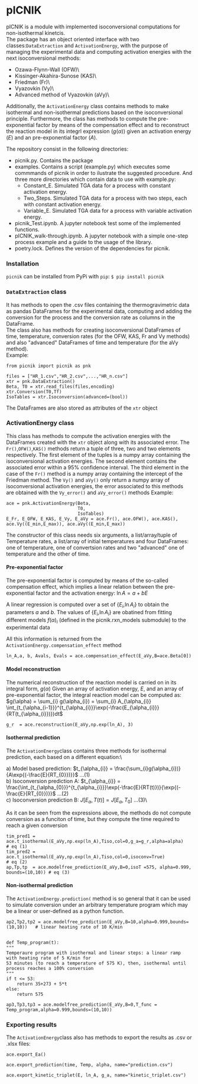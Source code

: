 # pICNIK 

pICNIK is a module with implemented isoconversional computations for non-isothermal kinetcis.\
The package has an object oriented interface with two classes:`DataExtraction` and `ActivationEnergy`, with the purpose of managing the experimental data and computing activation energies  with the next isoconversional methods: 

- Ozawa-Flynn-Wall (OFW)\
- Kissinger-Akahira-Sunose (KAS)\ 
- Friedman (Fr)\
- Vyazovkin (Vy)\
- Advanced method of Vyazovkin (aVy)\

Additionally, the `ActivationEnergy` class contains methods to make isothermal and non-isothermal predictions based on the isoconversional principle. Furthermore, the class has methods to compute the pre-exponential factor by means of the compensation effect and to reconstruct the reaction model in its integrl expression ($g(\alpha)$) given an activation energy ($E$) and an pre-exponential factor ($A$).

The repository consist in the following directories:
- picnik.py. Contains the package
- examples. Contains a script (example.py) which executes some commmands of picnik in order to ilustrate the suggested procedure. And three more directories which contain data to use with example.py:
    - Constant_E. Simulated TGA data for a process with constant activation energy.
    - Two_Steps. Simulated TGA data for a process with two steps, each with constant activation energy.
    - Variable_E. Simulated TGA data for a process with variable activation energy.
- picnik_Test.ipynb. A jupyter notebook test some of the implemented functions.
- pICNIK_walk-through.ipynb. A jupyter notebook with a simple one-step process example and a guide to the usage of the library.
- poetry.lock. Defines the version of the dependencies for picnik.

### Installation

`picnik` can be installed from PyPi with `pip`:
`$ pip install picnik`


### `DataExtraction` class

It has methods to open the .csv files containing the thermogravimetric data as pandas DataFrames for the experimental data, computing and adding the conversion for the process and the conversion rate as columns in the DataFrame.\
The class also has methods for creating isoconversional DataFrames of time, temperature, conversion rates (for the OFW, KAS, Fr and Vy methods) and also "advanced" DataFrames of time and temperature (for the aVy method).\
Example:

    from picnik import picnik as pnk
 
    files = ["HR_1.csv","HR_2.csv",...,"HR_n.csv"]
    xtr = pnk.DataExtraction()
    Beta, T0 = xtr.read_files(files,encoding)
    xtr.Conversion(T0,Tf)
    IsoTables = xtr.Isoconversion(advanced=(bool))
    
    
The DataFrames are also stored as attributes of the `xtr` object 


### ActivationEnergy class

This class has methods to compute the activation energies with the DataFrames created with the `xtr` object along with its associated error. The `Fr()`,`OFW()`,`KAS()` methods return a tuple of three, two and two elements respectively. The first element of the tuples is a numpy array containing the isoconversional activation energies. The second element contains the associated error within a 95\% confidence interval. The third element in the case of the `Fr()` method is a numpy array containing the intercept of the Friedman method. The `Vy()` and `aVy()` only return a numpy array of isoconversional activation energies, the error associated to this methods are obtained with the `Vy_error()` and `aVy_error()` methods
Example:

    ace = pnk.ActivationEnergy(Beta,
                               T0,
                               IsoTables)
    E_Fr, E_OFW, E_KAS, E_Vy, E_aVy = ace.Fr(), ace.OFW(), ace.KAS(), ace.Vy((E_min,E_max)), ace.aVy((E_min,E_max))
    
The constructor of this class needs six arguments, a list/array/tuple of Temperature rates, a list/array of initial temperatures and four DataFrames: one of temperature, one of convertsion rates and two "advanced" one of temperature and the other of time.

#### Pre-exponential factor

 The pre-exponential factor is computed by means of the so-called compensation effect, which implies a linear relation between the pre-exponential factor and the activation energy: $\ln{A}=a+bE$

 A linear regression is computed over a set of {$E_{i}$,$\ln{A_{i}}$} to obtain the parameters $a$ and $b$.
 The values of {$E_{i}$,$\ln{A_{i}}$} are obatined from fitting different models $f(\alpha)_{i}$ (defined in the picnik.rxn_models submodule) to the experimental data

 All this information is returned from the `ActivationEnergy.compensation_effect` method

    ln_A,a, b, Avals, Evals = ace.compensation_effect(E_aVy,B=ace.Beta[0])

#### Model reconstruction

 The numerical reconstruction of the reaction model is carried on in its integral form, $g(\alpha)$
 Given an array of activation energy, $E$, and an array of pre-exponential factor, the integral reaction model can be computed as: 
 $g(\alpha) = \sum_{i} g(\alpha_{i}) = \sum_{i} A_{\alpha_{i}} \int_{t_{\alpha_{i-1}}}^{t_{\alpha_{i}}}\exp(-\frac{E_{\alpha_{i}}}{RT(t_{\alpha_{i}})})dt$

    g_r  = ace.reconstruction(E_aVy,np.exp(ln_A), 3)

#### Isothermal prediction
The `ActivationEnergy`class contains three methods for isothermal prediction, each based on a different equation:\

 a) Model based prediction:          $t_{\alpha_{i}} = \frac{\sum_{i}g(\alpha_{i})}{A\exp{(-\frac{E}{RT_{0}})}}$   ...(1)\
 b) Isoconversion prediction A:      $t_{\alpha_{i}} = \frac{\int_{t_{\alpha_{0}}}^{t_{\alpha_{i}}}\exp(-\frac{E}{RT(t)})}{\exp{(-\frac{E}{RT_{0}})}}$   ...(2)\
 c) Isoconversion prediction B:      $J[E_{\alpha},T(t)]=J[E_{\alpha},T_{0}]$   ...(3)\

 As it can be seen from the expressions above, the methods do not compute conversion as a funciton of time, but they compute the time required to reach a given conversion

    tim_pred1 = ace.t_isothermal(E_aVy,np.exp(ln_A),Tiso,col=0,g_a=g_r,alpha=alpha)        # eq (1)
    tim_pred2 = ace.t_isothermal(E_aVy,np.exp(ln_A),Tiso,col=0,isoconv=True)               # eq (2) 
    ap,Tp,tp  = ace.modelfree_prediction(E_aVy,B=0,isoT =575, alpha=0.999, bounds=(10,10)) # eq (3)

#### Non-isothermal prediction

The `ActivationEnergy.prediction(` method is so general that it can be used to simulate conversion under an arbitrary temperature program which may be a linear or user-defined as a python function.

    ap2,Tp2,tp2 = ace.modelfree_prediction(E_aVy,B=10,alpha=0.999,bounds=(10,10))   # linear heating rate of 10 K/min    


    def Temp_program(t):
	"""
	Temperaure program with isothermal and linear steps: a linear ramp with heating rate of 5 K/min for
	53 minutes (to reach a temperature of 575 K), then, isothermal until process reaches a 100% conversion
	"""
	if t <= 53:
	    return 35+273 + 5*t
	else:
	    return 575

    ap3,Tp3,tp3 = ace.modelfree_prediction(E_aVy,B=0,T_func = Temp_program,alpha=0.999,bounds=(10,10))

### Exporting results

The `ActivationEnergy`class also has methods to export the results as .csv or .xlsx files:

    ace.export_Ea()

    ace.export_prediction(time, Temp, alpha, name="prediction.csv")

    ace.export_kinetic_triplet(E, ln_A, g_a, name="kinetic_triplet.csv")

